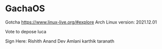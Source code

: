 # GachaOS
Gotcha
https://www.linux-live.org/#explore 
Arch Linux version: 2021.12.01

Vote to depose luca

Sign Here:
Rishith Anand
Dev Amlani
karthik taranath
